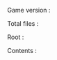 Game version
: <code id="fileversion"></code>

Total files
: <span id="filecount"></span>

Root
: <a id="fileroot"></a>

Contents
: <ol id="filelist"></ol>
